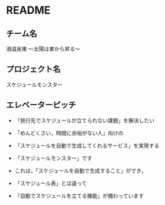 # README

## チーム名
酒温泉東  〜太陽は東から昇る〜

## プロジェクト名
スケジュールモンスター

## エレベーターピッチ

* 「旅行先でスケジュールが立てられない課題」を解決したい

* 「めんどくさい，時間に余裕がない人」向けの

* 「スケジュールを自動で生成してくれるサービス」を実現する

* 「スケジュールモンスター」です

* これは，「スケジュールを自動で生成すること」ができ，

* 「スケジュール表」とは違って

* 「自動でスケジュールを立てる機能」が備わっています
